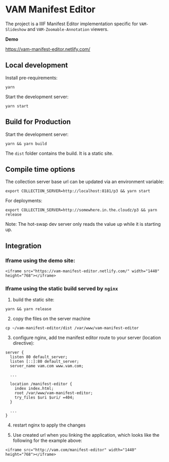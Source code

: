 # VAM Manifest Editor

The project is a IIIF Manifest Editor implementation specific for `VAM-Slideshow` and `VAM-Zoomable-Annotation` viewers.

**Demo**

https://vam-manifest-editor.netlify.com/


## Local development 

Install pre-requirements:

```
yarn
```

Start the development server:

```
yarn start
```

## Build for Production 

Start the development server:

```
yarn && yarn build
```

The `dist` folder contains the build. It is a static site.


## Compile time options

The collection server base url can be updated via an environment variable:

```
export COLLECTION_SERVER=http://localhost:8181/p3 && yarn start
```

For deployments: 

```
export COLLECTION_SERVER=http://somewhere.in.the.cloudz/p3 && yarn release
```

Note: The hot-swap dev server only reads the value up while it is starting up.


## Integration

### Iframe using the demo site:

```
<iframe src="https://vam-manifest-editor.netlify.com/" width="1440" height="768"></iframe>
```

### Iframe using the static build served by `nginx`

1. build the static site:

```
yarn && yarn release
```

2. copy the files on the server machine 

```
cp ~/vam-manifest-editor/dist /var/www/vam-manifest-editor
```

3. configure nginx, add tne manifest editor route to your server (location directive):


```
server {
  listen 80 default_server;
  listen [::]:80 default_server;
  server_name vam.com www.vam.com;
  
  ...
  
  location /manifest-editor {
    index index.html;
    root /var/www/vam-manifest-editor;
    try_files $uri $uri/ =404;
  }

  ...
}
```

4. restart nginx to apply the changes

5. Use created url when you linking the application, which looks like the following for the example above:

```
<iframe src="http://vam.com/manifest-editor" width="1440" height="768"></iframe>
```




